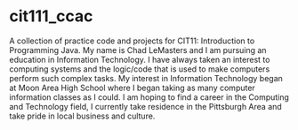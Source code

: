 # cit111_ccac
A collection of practice code and projects for CIT11: Introduction to Programming Java.
My name is Chad LeMasters and I am pursuing an education in Information Technology.
I have always taken an interest to computing systems and the logic/code that is used to make computers perform such complex tasks.
My interest in Information Technology began at Moon Area High School where I began taking as many computer information classes as I could.
I am hoping to find a career in the Computing and Technology field, I currently take residence in the Pittsburgh Area and take pride in local business and culture.
